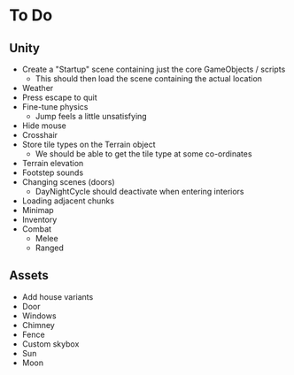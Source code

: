 # To Do

## Unity

 - Create a "Startup" scene containing just the core GameObjects / scripts
    - This should then load the scene containing the actual location
 - Weather
 - Press escape to quit
 - Fine-tune physics
    - Jump feels a little unsatisfying
 - Hide mouse
 - Crosshair
 - Store tile types on the Terrain object
    - We should be able to get the tile type at some co-ordinates
 - Terrain elevation
 - Footstep sounds
 - Changing scenes (doors)
    - DayNightCycle should deactivate when entering interiors
 - Loading adjacent chunks
 - Minimap
 - Inventory
 - Combat
    - Melee
    - Ranged

## Assets

 - Add house variants
 - Door
 - Windows
 - Chimney
 - Fence
 - Custom skybox
 - Sun
 - Moon
